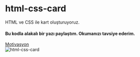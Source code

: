 # html-css-card
 HTML ve CSS ile kart oluşturuyoruz.
 
 #### Bu kodla alakalı bir yazı paylaştım. Okumanızı tavsiye ederim.
 [Motivasyon](https://medium.com/@osmanesad/motivasyon-33a6578a88ac)
 <br>
![html-css-card](https://user-images.githubusercontent.com/9142018/195448549-5d8eccb2-96d9-4eba-8104-796104cf1ca1.png)
